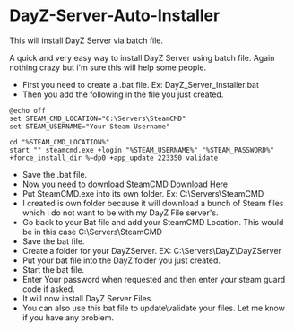 # DayZ-Server-Auto-Installer
This will install DayZ Server via batch file.

A quick and very easy way to install DayZ Server using batch file. Again nothing crazy but i'm sure this will help some people.
- First you need to create a .bat file. Ex: DayZ_Server_Installer.bat
- Then you add the following in the file you just created.
```
@echo off
set STEAM_CMD_LOCATION="C:\Servers\SteamCMD"
set STEAM_USERNAME="Your Steam Username"

cd "%STEAM_CMD_LOCATION%"
start "" steamcmd.exe +login "%STEAM_USERNAME%" "%STEAM_PASSWORD%" +force_install_dir %~dp0 +app_update 223350 validate
```
- Save the .bat file.
- Now you need to download SteamCMD Download Here
- Put SteamCMD.exe into its own folder. Ex: C:\Servers\SteamCMD
- I created is own folder because it will download a bunch of Steam files which i do not want to be with my DayZ File server's.
- Go back to your Bat file and add your SteamCMD Location. This would be in this case C:\Servers\SteamCMD
- Save the bat file.
- Create a folder for your DayZServer. EX: C:\Servers\DayZ\DayZServer
- Put your bat file into the DayZ folder you just created.
- Start the bat file.
- Enter Your password when requested and then enter your steam guard code if asked.
- It will now install DayZ Server Files.
- You can also use this bat file to update\validate your files.
Let me know if you have any problem.
